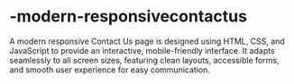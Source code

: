 # -modern-responsivecontactus
A modern responsive Contact Us page is designed using HTML, CSS, and JavaScript to provide an interactive, mobile-friendly interface. It adapts seamlessly to all screen sizes, featuring clean layouts, accessible forms, and smooth user experience for easy communication.
